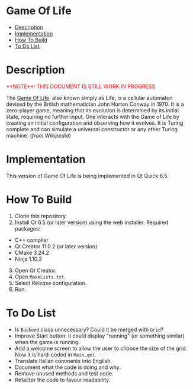<!-- omit in toc -->
# Game Of Life

- [Description](#description)
- [Implementation](#implementation)
- [How To Build](#how-to-build)
- [To Do List](#to-do-list)


# Description


<p style="color:red;">**NOTE**: THIS DOCUMENT IS STILL WORK IN PROGRESS</p>

The [Game Of Life](https://en.wikipedia.org/wiki/Conway%27s_Game_of_Life), also known simply as Life, is a cellular automaton devised by the British mathematician John Horton Conway in 1970. It is a zero-player game, meaning that its evolution is determined by its initial state, requiring no further input. One interacts with the Game of Life by creating an initial configuration and observing how it evolves. It is Turing complete and can simulate a universal constructor or any other Turing machine. (*from Wikipedia*)


# Implementation

This version of Game Of Life is being implemented in Qt Quick 6.5.


# How To Build

1. Clone this repository.
2. Install Qt 6.5 (or later version) using the web installer. Required packages:
  - C++ compiler
  - Qt Creator 11.0.2 (or later version)
  - CMake 3.24.2
  - Ninja 1.10.2
3. Open Qt Creator.
4. Open `MakeLists.txt`.
5. Select *Release* configuration.
6. Run.


# To Do List

- Is `Backend` class unnecessary? Could it be merged with `Grid`?
- Improve Start button: it could display "running" (or something similar) when the game is running.
- Add a welcome screen to allow the user to choose the size of the grid. Now it is hard-coded in `Main.qml`.
- Translate Italian comments into English.
- Document what the code is doing and why.
- Remove unused methods and test code.
- Refactor the code to favour readability.